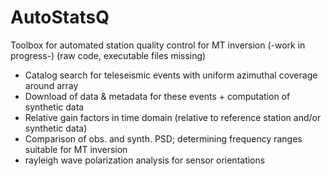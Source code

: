 # AutoStatsQ
Toolbox for automated station quality control for MT inversion (-work in progress-)
(raw code, executable files missing)

- Catalog search for teleseismic events with uniform azimuthal coverage around array
- Download of data & metadata for these events + computation of synthetic data
- Relative gain factors in time domain (relative to reference station and/or synthetic data)
- Comparison of obs. and synth. PSD; determining frequency ranges suitable for MT inversion
- rayleigh wave polarization analysis for sensor orientations

